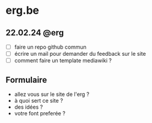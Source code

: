 # erg.be

## 22.02.24 @erg
* [ ] faire un repo github commun
* [ ] écrire un mail pour demander du feedback sur le site
* [ ] comment faire un template mediawiki ?

## Formulaire
* allez vous sur le site de l'erg ?
* à quoi sert ce site ?
* des idées ?
* votre font preferée ? 
